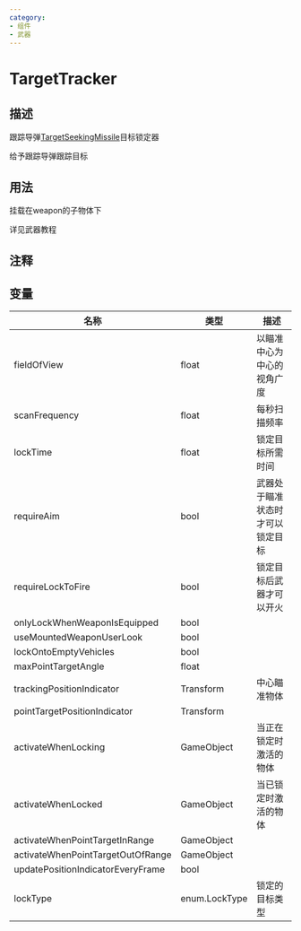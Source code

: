 ```yaml
---
category: 
- 组件
- 武器
---
```

# TargetTracker
## 描述

跟踪导弹[TargetSeekingMissile](./TargetSeekingMissile.md)目标锁定器

给予跟踪导弹跟踪目标

## 用法

挂载在weapon的子物体下

详见武器教程

## 注释

## 变量
| 名称 | 类型 | 描述 |
| ----------- | ----------- | ----------- |
| fieldOfView  | float | 以瞄准中心为中心的视角广度 |  
| scanFrequency  | float | 每秒扫描频率 |  
| lockTime  | float | 锁定目标所需时间 |  
| requireAim  | bool | 武器处于瞄准状态时才可以锁定目标 |  
| requireLockToFire  | bool | 锁定目标后武器才可以开火 |  
| onlyLockWhenWeaponIsEquipped  | bool |  |  
| useMountedWeaponUserLook  | bool |  |  
| lockOntoEmptyVehicles  | bool |  |  
| maxPointTargetAngle  | float |  |  
| trackingPositionIndicator | Transform | 中心瞄准物体 |  
| pointTargetPositionIndicator | Transform |  |  
| activateWhenLocking | GameObject | 当正在锁定时激活的物体 |  
| activateWhenLocked | GameObject | 当已锁定时激活的物体 |  
| activateWhenPointTargetInRange | GameObject |  |  
| activateWhenPointTargetOutOfRange | GameObject |  |  
| updatePositionIndicatorEveryFrame  | bool |  |  
| lockType  | enum.LockType | 锁定的目标类型 |  
